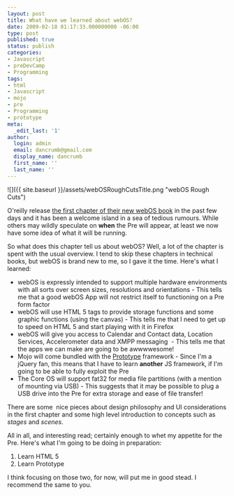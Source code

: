 ```yaml
---
layout: post
title: What have we learned about webOS?
date: 2009-02-18 01:17:33.000000000 -06:00
type: post
published: true
status: publish
categories:
- Javascript
- preDevCamp
- Programming
tags:
- html
- Javascript
- mojo
- pre
- Programming
- prototype
meta:
  _edit_last: '1'
author:
  login: admin
  email: dancrumb@gmail.com
  display_name: dancrumb
  first_name: ''
  last_name: ''
---
```

![]({{ site.baseurl }}/assets/webOSRoughCutsTitle.png "webOS Rough Cuts")

O'reilly release [the first chapter of their new webOS book](http://oreilly.com/catalog/9780596801816/) in the past few days and it has been a welcome island in a sea of tedious rumours. While others may wildly speculate on **when** the Pre will appear, at least we now have some idea of what it will be running.  

So what does this chapter tell us about webOS? Well, a lot of the chapter is spent with the usual overview. I tend to skip these chapters in technical books, but webOS is brand new to me, so I gave it the time. Here's what I learned:

*   webOS is expressly intended to support multiple hardware environments with all sorts over screen sizes, resolutions and orientations - This tells me that a good webOS App will not restrict itself to functioning on a Pre form factor
*   webOS will use HTML 5 tags to provide storage functions and some graphic functions (using the canvas) - This tells me that I need to get up to speed on HTML 5 and start playing with it in Firefox
*   webOS will give you access to Calendar and Contact data, Location Services, Accelerometer data and XMPP messaging  - This tells me that the apps we can make are going to be awwwwesome!
*   Mojo will come bundled with the [Prototype](http://www.prototypejs.org/) framework - Since I'm a jQuery fan, this means that I have to learn **another** JS framework, if I'm going to be able to fully exploit the Pre
*   The Core OS will support fat32 for media file partitions (with a mention of mounting via USB) - This suggests that it may be possible to plug a USB drive into the Pre for extra storage and ease of file transfer!

There are some  nice pieces about design philosophy and UI considerations in the first chapter and some high level introduction to concepts such as _stages_ and _scenes_.

All in all, and interesting read; certainly enough to whet my appetite for the Pre. Here's what I'm going to be doing in preparation:

1.  Learn HTML 5
2.  Learn Prototype

I think focusing on those two, for now, will put me in good stead. I recommend the same to you.
